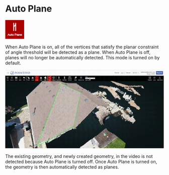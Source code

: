 # Auto Plane

![](../.gitbook/assets/autoplane.jpg)

When Auto Plane is on, all of the vertices that satisfy the planar constraint of angle threshold will be detected as a plane. When Auto Plane is off, planes will no longer be automatically detected. This mode is turned on by default.

![](../.gitbook/assets/auto-plane.gif)

The existing geometry, and newly created geometry, in the video is not detected because Auto Plane is turned off. Once Auto Plane is turned on, the geometry is then automatically detected as planes.

